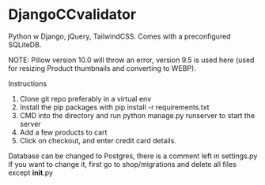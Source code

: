 ﻿# DjangoCCvalidator
Python w Django, jQuery, TailwindCSS.
Comes with a preconfigured SQLiteDB.

NOTE: Pillow version 10.0 will throw an error, version 9.5 is used here (used for resizing Product thumbnails and converting to WEBP).

Instructions
1. Clone git repo preferably in a virtual env
2. Install the pip packages with pip install -r requirements.txt
3. CMD into the directory and run python manage.py runserver to start the server
4. Add a few products to cart
5. Click on checkout, and enter credit card details.

Database can be changed to Postgres, there is a comment left in settings.py
If you want to change it, first go to shop/migrations and delete all files except __init__.py
